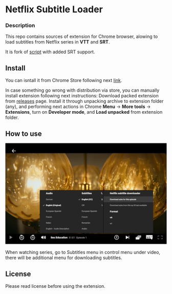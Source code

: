 # Netflix Subtitle Loader 

### Description
This repo contains sources of extension for Chrome browser, alowing to load subtitles from Netflix series in **VTT** and **SRT**.

It is fork of [script](https://greasyfork.org/en/scripts/26654-netflix-subtitle-downloader) with added SRT support.

## Install

You can isntall it from Chrome Store following next [link]().

In case something go wrong with distribution via store, you can manually install extension following next instructions:
Download packed extension from [releases](https://github.com/vanIvan/Netflix-Subtitle-Loader/releases) page.
Install it through unpacking archive to extension folder (any), and performing next actions in Chrome **Menu** -> **More tools** -> **Extensions**, turn on **Developer mode**, and **Load unpacked** from extension folder.
 
## How to use

![alt text](example.jpg)

When watching series, go to Subtitles menu in control menu under video, there will be additional menu for downloading subtitles.

## License

Please read license before using the extension.
